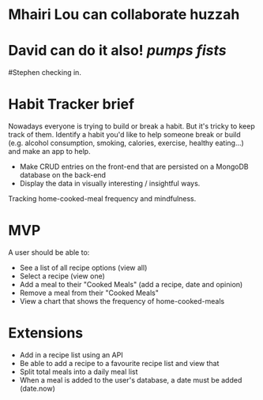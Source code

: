 # Mhairi Lou can collaborate huzzah
# David can do it also! *pumps fists*
#Stephen checking in.


# Habit Tracker brief
Nowadays everyone is trying to build or break a habit. But it's tricky to keep track of them. Identify a habit you'd like to help someone break or build (e.g. alcohol consumption, smoking, calories, exercise, healthy eating...) and make an app to help.
* Make CRUD entries on the front-end that are persisted on a MongoDB database on the back-end
* Display the data in visually interesting / insightful ways.


Tracking home-cooked-meal frequency and mindfulness.

# MVP
A user should be able to:

* See a list of all recipe options (view all)
* Select a recipe (view one)
* Add a meal to their "Cooked Meals" (add a recipe, date and opinion)
* Remove a meal from their "Cooked Meals"
* View a chart that shows the frequency of home-cooked-meals


# Extensions
* Add in a recipe list using an API
* Be able to add a recipe to a favourite recipe list and view that
* Split total meals into a daily meal list
* When a meal is added to the user's database, a date must be added (date.now)